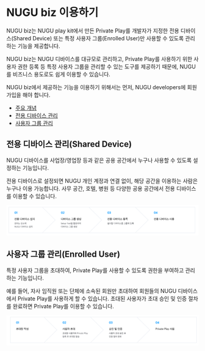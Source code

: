 # NUGU biz 이용하기

NUGU biz는 NUGU play kit에서 만든 Private Play를 개발자가 지정한 전용 디바이스\(Shared Device\) 또는 특정 사용자 그룹\(Enrolled User\)만 사용할 수 있도록 관리하는 기능을 제공합니다.

NUGU biz는 NUGU 디바이스를 대규모로 관리하고, Private Play를 사용하기 위한 사용자 권한 등록 등 특정 사용자 그룹을 관리할 수 있는 도구를 제공하기 때문에, NUGU를 비즈니스 용도로도 쉽게 이용할 수 있습니다.

NUGU biz에서 제공하는 기능을 이용하기 위해서는 먼저, NUGU developers에 회원 가입을 해야 합니다.

* [주요 개념](nugu-biz-concept.md#nugu-biz-concept)
* [전용 디바이스 관리](manage-shared-device.md)
* [사용자 그룹 관리](manage-enrolled-user.md)

## 전용 디바이스 관리\(Shared Device\)

NUGU 디바이스를 사업장/영업장 등과 같은 공용 공간에서 누구나 사용할 수 있도록 설정하는 기능입니다.

전용 디바이스로 설정되면 NUGU 개인 계정과 연결 없이, 해당 공간을 이용하는 사람은 누구나 이용 가능합니다. 사무 공간, 호텔, 병원 등 다양한 공용 공간에서 전용 디바이스를 이용할 수 있습니다.

![](../../.gitbook/assets/assets_-ll_j0vst5q1ujfaettc_-ll_luqqzmrqidwasrtv_-ll_lykoyg3z0bs-tyu2_ch1_12_01__1.png)

## 사용자 그룹 관리\(Enrolled User\)

특정 사용자 그룹을 초대하여, Private Play를 사용할 수 있도록 권한을 부여하고 관리하는 기능입니다.

예를 들어, 자사 임직원 또는 단체에 소속된 회원만 초대하여 회원들의 NUGU 디바이스에서 Private Play를 사용하게 할 수 있습니다. 초대된 사용자가 초대 승인 및 인증 절차를 완료하면 Private Play를 이용할 수 있습니다.

![](../../.gitbook/assets/assets_-ll_j0vst5q1ujfaettc_-ll_luqqzmrqidwasrtv_-ll_lykq7xatd5mtnj0k_ch1_12_02__1.png)

